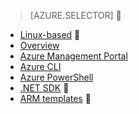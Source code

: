 > [AZURE.SELECTOR]

- [Linux-based](/documentation/articles/hdinsight-provision-clusters-v1)

- [Overview](/documentation/articles/hdinsight-provision-clusters-v1)
- [Azure Management Portal](/documentation/articles/hdinsight-hadoop-create-windows-clusters-portal)
- [Azure CLI](/documentation/articles/hdinsight-hadoop-create-windows-clusters-cli)
- [Azure PowerShell](/documentation/articles/hdinsight-hadoop-create-windows-clusters-powershell)
- [.NET SDK](/documentation/articles/hdinsight-hadoop-create-windows-clusters-dotnet-sdk)

- [ARM templates](/documentation/articles/hdinsight-hadoop-create-windows-clusters-arm-templates)


